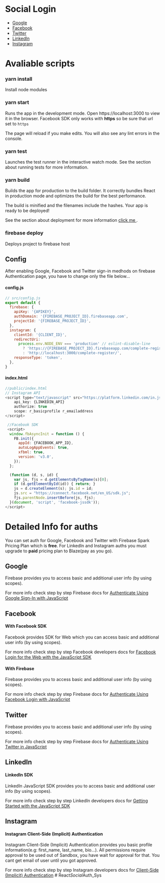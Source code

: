 # Social Login

  <ul>
    <li><a href="#google">Google</a></li>
    <li><a href="#facebook">Facebook</a></li>
    <li><a href="#twitter">Twitter</a></li>
    <li><a href="#linkedin">LinkedIn</a></li>
    <li><a href="#instagram">Instagram</a></li>
  </ul>

# Avaliable scripts

### yarn install

Install node modules

### yarn start

Runs the app in the development mode.
Open https://localhost:3000 to view it in the browser. Facebook SDK only works with **https** so be sure that url set to `https`

The page will reload if you make edits.
You will also see any lint errors in the console.

### yarn test

Launches the test runner in the interactive watch mode.
See the section about running tests for more information.

### yarn build

Builds the app for production to the build folder.
It correctly bundles React in production mode and optimizes the build for the best performance.

The build is minified and the filenames include the hashes.
Your app is ready to be deployed!

See the section about deployment for more information <a href="https://github.com/facebook/create-react-app/blob/master/packages/react-scripts/template/README.md#deployment"> click me </a>.

### firebase deploy

Deploys project to firebase host

## Config

After enabling Google, Facebook and Twitter sign-in medhods on firebase Authentication page, you have to change only the file below...

#### config.js

```js
// src/config.js
export default {
  firebase: {
    apiKey: '{APIKEY}',
    authDomain: '{FIREBASE_PROJECT_ID}.firebaseapp.com',
    projectId: '{FIREBASE_PROJECT_ID}',
  },
  instagram: {
    clientId: '{CLIENT_ID}',
    redirectUri:
      process.env.NODE_ENV === 'production' // eslint-disable-line
        ? 'https://{FIREBASE_PROJECT_ID}.firebaseapp.com/complete-register/'
        : 'http://localhost:3000/complete-register/',
    responseType: 'token',
  },
}
```

#### index.html

```js
//public/index.html
// Instagram API
<script type="text/javascript" src="https://platform.linkedin.com/in.js">
    api_key: {LINKEDIN_API}
    authorize: true
    scope: r_basicprofile r_emailaddress
</script>

 //Facebook SDK
 <script>
  window.fbAsyncInit = function () {
    FB.init({
      appId: {FACEBOOK_APP_ID},
      autoLogAppEvents: true,
      xfbml: true,
      version: 'v3.0',
    });
  };

  (function (d, s, id) {
    var js, fjs = d.getElementsByTagName(s)[0];
    if (d.getElementById(id)) { return; }
    js = d.createElement(s); js.id = id;
    js.src = "https://connect.facebook.net/en_US/sdk.js";
    fjs.parentNode.insertBefore(js, fjs);
  }(document, 'script', 'facebook-jssdk'));
</script>
```

# Detailed Info for auths

You can set auth for Google, Facebook and Twitter with Firebase Spark Pricing Plan which is **free**. For LinkedIn and Instagram auths you must upgrade to **paid** pricing plan to Blaze(pay as you go).

## Google

Firebase provides you to access basic and additional user info (by using scopes).

For more info check step by step Firebase docs for <a href="https://firebase.google.com/docs/auth/web/google-signin">Authenticate Using Google Sign-In with JavaScript</a>

## Facebook

#### With Facebook SDK

Facebook provides SDK for Web which you can access basic and additional user info (by using scopes).

For more info check step by step Facebook developers docs for <a href="https://developers.facebook.com/docs/facebook-login/web/">Facebook Login for the Web with the JavaScript SDK</a>

#### With Firebase

Firebase provides you to access basic and additional user info (by using scopes).

For more info check step by step Firebase docs for <a href="https://firebase.google.com/docs/auth/web/facebook-login">Authenticate Using Facebook Login with JavaScript</a>

## Twitter

Firebase provides you to access basic and additional user info (by using scopes).

For more info check step by step Firebase docs for <a href="https://firebase.google.com/docs/auth/web/twitter-login">Authenticate Using Twitter in JavaScript</a>

## LinkedIn

#### LinkedIn SDK

LinkedIn JavaScript SDK provides you to access basic and additional user info (by using scopes).

For more info check step by step LinkedIn developers docs for <a href="https://developer.linkedin.com/docs/getting-started-js-sdk">Getting Started with the JavaScript SDK</a>

## Instagram

#### Instagram Client-Side (Implicit) Authentication

Instagram Client-Side (Implicit) Authentication provides you basic profile information(e.g: first_name, last_name, bio...). All permissions require approval to be used out of Sandbox, you have wait for approval for that. You cant get email of user until you got approved.

For more info check step by step Instagram developers docs for <a href="https://www.instagram.com/developer/authentication/">Client-Side (Implicit) Authentication</a>
#   R e a c t _ S o c i a l _ A u t h _ S y s  
 